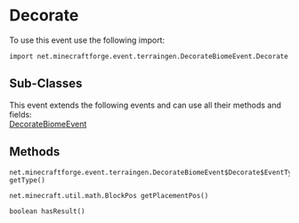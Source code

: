 # Decorate

To use this event use the following import:
```groovy:no-line-numbers
import net.minecraftforge.event.terraingen.DecorateBiomeEvent.Decorate
```

## Sub-Classes
This event extends the following events and can use all their methods and fields: <br>
[DecorateBiomeEvent](decorate_biome_event.md)

## Methods
```groovy:no-line-numbers
net.minecraftforge.event.terraingen.DecorateBiomeEvent$Decorate$EventType getType()
```

```groovy:no-line-numbers
net.minecraft.util.math.BlockPos getPlacementPos()
```

```groovy:no-line-numbers
boolean hasResult()
```
